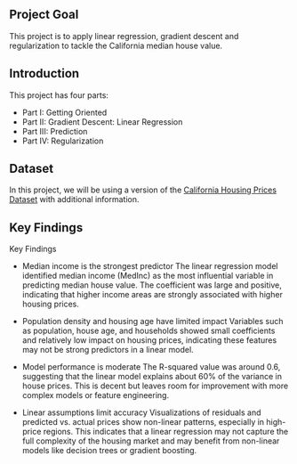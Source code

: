 ## Project Goal
This project is to apply linear regression, gradient descent and regularization to tackle the California median house value.

## Introduction
This project has four parts:

* Part I: Getting Oriented
* Part II: Gradient Descent: Linear Regression
* Part III: Prediction
* Part IV: Regularization 

## Dataset
In this project, we will be using a version of the [California Housing Prices Dataset](https://scikit-learn.org/stable/datasets/real_world.html#california-housing-dataset) with additional information.

## Key Findings
Key Findings
* Median income is the strongest predictor
The linear regression model identified median income (MedInc) as the most influential variable in predicting median house value. The coefficient was large and positive, indicating that higher income areas are strongly associated with higher housing prices.

* Population density and housing age have limited impact
Variables such as population, house age, and households showed small coefficients and relatively low impact on housing prices, indicating these features may not be strong predictors in a linear model.

* Model performance is moderate
The R-squared value was around 0.6, suggesting that the linear model explains about 60% of the variance in house prices. This is decent but leaves room for improvement with more complex models or feature engineering.

* Linear assumptions limit accuracy
Visualizations of residuals and predicted vs. actual prices show non-linear patterns, especially in high-price regions. This indicates that a linear regression may not capture the full complexity of the housing market and may benefit from non-linear models like decision trees or gradient boosting.

